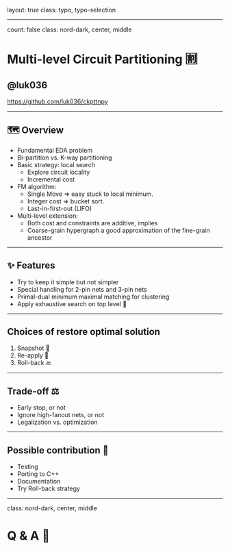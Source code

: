layout: true
class: typo, typo-selection

---

count: false
class: nord-dark, center, middle

# Multi-level Circuit Partitioning 🈹

## @luk036

<https://github.com/luk036/ckpttnpy>

---

## 🗺️ Overview

- Fundamental EDA problem
- Bi-partition vs. K-way partitioning
- Basic strategy: local search
  - Explore circuit locality
  - Incremental cost
- FM algorithm:
  - Single Move => easy stuck to local minimum.
  - Integer cost => bucket sort.
  - Last-in-first-out (LIFO)
- Multi-level extension:
  - Both cost and constraints are additive, implies
  - Coarse-grain hypergraph a good approximation of the fine-grain ancestor

---

## ✨ Features

- Try to keep it simple but not simpler
- Special handling for 2-pin nets and 3-pin nets
- Primal-dual minimum maximal matching for clustering
- Apply exhaustive search on top level 🔲

---

## Choices of restore optimal solution

1. Snapshot 📸
2. Re-apply 🔄
3. Roll-back 🔙

---

## Trade-off ⚖️

- Early stop, or not
- Ignore high-fanout nets, or not
- Legalization vs. optimization

---

## Possible contribution 🤏

- Testing
- Porting to C++
- Documentation
- Try Roll-back strategy

---

class: nord-dark, center, middle

# Q & A 🙋
